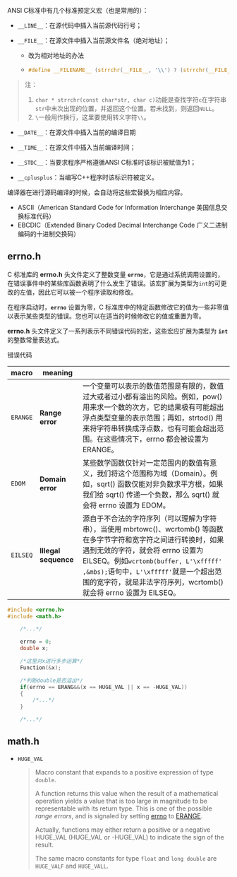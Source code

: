 ANSI C标准中有几个标准预定义宏（也是常用的）：

- `__LINE__`：在源代码中插入当前源代码行号；

- `__FILE__`：在源文件中插入当前源文件名（绝对地址）；

  - 改为相对地址的办法

  - ```c
    #define __FILENAME__ (strrchr(__FILE__, '\\') ? (strrchr(__FILE__, '\\') + 1) : __FILE__)
    ```
    
> 注：
> 1. `char * strrchr(const char*str, char c)`功能是查找字符`c`在字符串`str`中末次出现的位置，并返回这个位置。若未找到，则返回`NULL`。
> 2. `\`一般用作换行，这里要使用转义字符`\\`。

- `__DATE__`：在源文件中插入当前的编译日期

- `__TIME__`：在源文件中插入当前编译时间；

- `__STDC__`：当要求程序严格遵循ANSI C标准时该标识被赋值为1；

- `__cplusplus`：当编写C++程序时该标识符被定义。

编译器在进行源码编译的时候，会自动将这些宏替换为相应内容。



- ASCII（American Standard Code for Information Interchange 美国信息交换标准代码）
- EBCDIC（Extended Binary Coded Decimal Interchange Code 广义二进制编码的十进制交换码）



## errno.h

C 标准库的 **errno.h** 头文件定义了整数变量 **`errno`**，它是通过系统调用设置的，在错误事件中的某些库函数表明了什么发生了错误。该宏扩展为类型为` int `的可更改的左值，因此它可以被一个程序读取和修改。

在程序启动时，**`errno`** 设置为零，C 标准库中的特定函数修改它的值为一些非零值以表示某些类型的错误。您也可以在适当的时候修改它的值或重置为零。

**errno.h** 头文件定义了一系列表示不同错误代码的宏，这些宏应扩展为类型为 **`int`** 的整数常量表达式。

错误代码

| macro    | meaning              |                                                              |
| -------- | -------------------- | ------------------------------------------------------------ |
| `ERANGE` | **Range error**      | 一个变量可以表示的数值范围是有限的，数值过大或者过小都有溢出的风险。例如，pow() 用来求一个数的次方，它的结果极有可能超出浮点类型变量的表示范围；再如，strtod() 用来将字符串转换成浮点数，也有可能会超出范围。在这些情况下，errno 都会被设置为 ERANGE。 |
| `EDOM`   | **Domain error**     | 某些数学函数仅针对一定范围内的数值有意义，我们将这个范围称为域（Domain）。例如，sqrt() 函数仅能对非负数求平方根，如果我们给 sqrt() 传递一个负数，那么 sqrt() 就会将 errno 设置为 EDOM。 |
| `EILSEQ` | **Illegal sequence** | 源自于不合法的字符序列（可以理解为字符串），当使用 mbrtowc()、wcrtomb() 等函数在多字节字符和宽字符之间进行转换时，如果遇到无效的字符，就会将 errno 设置为 EILSEQ。例如`wcrtomb(buffer, L'\xfffff' ,&mbs);`语句中，`L'\xfffff'`就是一个超出范围的宽字符，就是非法字符序列，wcrtomb() 就会将 errno 设置为 EILSEQ。 |

```c
#include <errno.h>
#include <math.h>

	/*...*/

	errno = 0;
	double x;

    /*这里对x进行多步运算*/
	Function(&x);

    /*判断double是否溢出*/
	if(errno == ERANG&&(x == HUGE_VAL || x == -HUGE_VAL))
    {
        /*...*/
    }

    /*...*/
```



## math.h

- `HUGE_VAL`

  > Macro constant that expands to a positive expression of type `double`.
  >
  > A function returns this value when the result of a mathematical operation yields a value that is too large in magnitude to be representable with its return type. This is one of the possible *range errors*, and is signaled by setting [errno](http://www.cplusplus.com/errno) to [ERANGE](http://www.cplusplus.com/ERANGE).
  >
  > Actually, functions may either return a positive or a negative HUGE_VAL (HUGE_VAL or -HUGE_VAL) to indicate the sign of the result.  
  >
  > The same macro constants for type `float` and `long double` are `HUGE_VALF` and `HUGE_VALL`.



